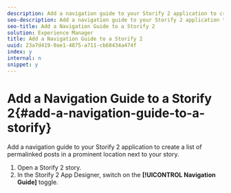 ```yaml
---
description: Add a navigation guide to your Storify 2 application to create a list of permalinked posts in a prominent location next to your story.
seo-description: Add a navigation guide to your Storify 2 application to create a list of permalinked posts in a prominent location next to your story.
seo-title: Add a Navigation Guide to a Storify 2
solution: Experience Manager
title: Add a Navigation Guide to a Storify 2
uuid: 23a7d419-0ae1-4875-a711-cb68434a474f
index: y
internal: n
snippet: y
---
```


# Add a Navigation Guide to a Storify 2{#add-a-navigation-guide-to-a-storify}

Add a navigation guide to your Storify 2 application to create a list of permalinked posts in a prominent location next to your story.

1. Open a Storify 2 story.
1. In the Storify 2 App Designer, switch on the **[!UICONTROL Navigation Guide]** toggle.
